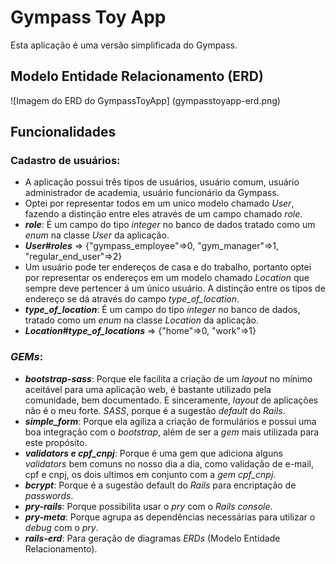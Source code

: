 # Gympass Toy App

Esta aplicação é uma versão simplificada do Gympass.

## Modelo Entidade Relacionamento (ERD)

![Imagem do ERD do GympassToyApp]
(gympasstoyapp-erd.png)

## Funcionalidades

### Cadastro de usuários:
  * A aplicação possui três tipos de usuários, usuário comum, usuário administrador de academia, usuário funcionário da Gympass.
  * Optei por representar todos em um unico modelo chamado _User_, fazendo a distinção entre eles através de um campo chamado _role_.
  * _**role**_: É um campo do tipo _integer_ no banco de dados tratado como um _enum_ na classe _User_ da aplicação.
  * _**User#roles**_ => {"gympass_employee"=>0, "gym_manager"=>1, "regular_end_user"=>2}
  * Um usuário pode ter endereços de casa e do trabalho, portanto optei por representar os endereços em um modelo chamado _Location_ que sempre deve pertencer á um único usuário. A distinção entre os tipos de endereço se dá através do campo _type_of_location_.
  * _**type_of_location**_: É um campo do tipo _integer_ no banco de dados, tratado como um _enum_ na classe _Location_ da aplicação.
  * _**Location#type_of_locations**_ => {"home"=>0, "work"=>1}

### _GEMs_:
  * _**bootstrap-sass**_: Porque ele facilita a criação de um _layout_ no mínimo aceitável para uma aplicação web, é bastante utilizado pela comunidade, bem documentado. E sinceramente, _layout_ de aplicações não é o meu forte. _SASS_, porque é a sugestão _default_ do _Rails_.
  * _**simple_form**_: Porque ela agiliza a criação de formulários e possui uma boa integração com o _bootstrap_, além de ser a _gem_ mais utilizada para este propósito.
  * _**validators e cpf_cnpj**_: Porque é uma gem que adiciona alguns _validators_ bem comuns no nosso dia a dia, como validação de e-mail, cpf e cnpj, os dois ultimos em conjunto com a _gem_ _cpf_cnpj_.
  * _**bcrypt**_: Porque é a sugestão default do _Rails_ para encriptação de _passwords_.
  * _**pry-rails**_: Porque possibilita usar o _pry_ com o _Rails console_.
  * _**pry-meta**_: Porque agrupa as dependências necessárias para utilizar o _debug_ com o _pry_.
  * _**rails-erd**_: Para geração de diagramas _ERDs_ (Modelo Entidade Relacionamento).
